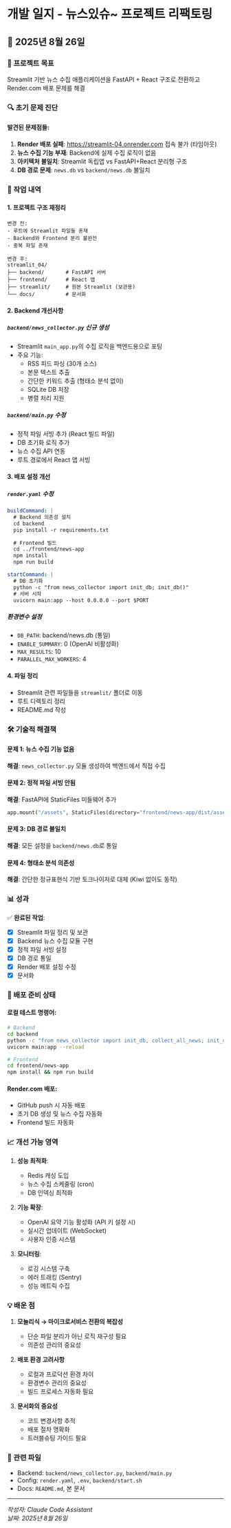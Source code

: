 # 개발 일지 - 뉴스있슈~ 프로젝트 리팩토링

## 📅 2025년 8월 26일

### 🎯 프로젝트 목표
Streamlit 기반 뉴스 수집 애플리케이션을 FastAPI + React 구조로 전환하고 Render.com 배포 문제를 해결

### 🔍 초기 문제 진단

#### 발견된 문제점들:
1. **Render 배포 실패**: https://streamlit-04.onrender.com 접속 불가 (타임아웃)
2. **뉴스 수집 기능 부재**: Backend에 실제 수집 로직이 없음
3. **아키텍처 불일치**: Streamlit 독립앱 vs FastAPI+React 분리형 구조
4. **DB 경로 문제**: `news.db` vs `backend/news.db` 불일치

### 📝 작업 내역

#### 1. **프로젝트 구조 재정리** 
```
변경 전:
- 루트에 Streamlit 파일들 혼재
- Backend와 Frontend 분리 불완전
- 중복 파일 존재

변경 후:
streamlit_04/
├── backend/       # FastAPI 서버
├── frontend/      # React 앱
├── streamlit/     # 원본 Streamlit (보관용)
└── docs/          # 문서화
```

#### 2. **Backend 개선사항**

##### `backend/news_collector.py` 신규 생성
- Streamlit `main_app.py`의 수집 로직을 백엔드용으로 포팅
- 주요 기능:
  - RSS 피드 파싱 (30개 소스)
  - 본문 텍스트 추출
  - 간단한 키워드 추출 (형태소 분석 없이)
  - SQLite DB 저장
  - 병렬 처리 지원

##### `backend/main.py` 수정
- 정적 파일 서빙 추가 (React 빌드 파일)
- DB 초기화 로직 추가
- 뉴스 수집 API 연동
- 루트 경로에서 React 앱 서빙

#### 3. **배포 설정 개선**

##### `render.yaml` 수정
```yaml
buildCommand: |
  # Backend 의존성 설치
  cd backend
  pip install -r requirements.txt
  
  # Frontend 빌드
  cd ../frontend/news-app
  npm install
  npm run build

startCommand: |
  # DB 초기화
  python -c "from news_collector import init_db; init_db()"
  # 서버 시작
  uvicorn main:app --host 0.0.0.0 --port $PORT
```

##### 환경변수 설정
- `DB_PATH`: backend/news.db (통일)
- `ENABLE_SUMMARY`: 0 (OpenAI 비활성화)
- `MAX_RESULTS`: 10
- `PARALLEL_MAX_WORKERS`: 4

#### 4. **파일 정리**
- Streamlit 관련 파일들을 `streamlit/` 폴더로 이동
- 루트 디렉토리 정리
- README.md 작성

### 🛠️ 기술적 해결책

#### 문제 1: 뉴스 수집 기능 없음
**해결**: `news_collector.py` 모듈 생성하여 백엔드에서 직접 수집

#### 문제 2: 정적 파일 서빙 안됨  
**해결**: FastAPI에 StaticFiles 미들웨어 추가
```python
app.mount("/assets", StaticFiles(directory="frontend/news-app/dist/assets"))
```

#### 문제 3: DB 경로 불일치
**해결**: 모든 설정을 `backend/news.db`로 통일

#### 문제 4: 형태소 분석 의존성
**해결**: 간단한 정규표현식 기반 토크나이저로 대체 (Kiwi 없이도 동작)

### 📊 성과

✅ **완료된 작업**:
- [x] Streamlit 파일 정리 및 보관
- [x] Backend 뉴스 수집 모듈 구현
- [x] 정적 파일 서빙 설정
- [x] DB 경로 통일
- [x] Render 배포 설정 수정
- [x] 문서화

### 🚀 배포 준비 상태

#### 로컬 테스트 명령어:
```bash
# Backend
cd backend
python -c "from news_collector import init_db, collect_all_news; init_db(); collect_all_news()"
uvicorn main:app --reload

# Frontend
cd frontend/news-app
npm install && npm run build
```

#### Render.com 배포:
- GitHub push 시 자동 배포
- 초기 DB 생성 및 뉴스 수집 자동화
- Frontend 빌드 자동화

### 📈 개선 가능 영역

1. **성능 최적화**:
   - Redis 캐싱 도입
   - 뉴스 수집 스케줄링 (cron)
   - DB 인덱싱 최적화

2. **기능 확장**:
   - OpenAI 요약 기능 활성화 (API 키 설정 시)
   - 실시간 업데이트 (WebSocket)
   - 사용자 인증 시스템

3. **모니터링**:
   - 로깅 시스템 구축
   - 에러 트래킹 (Sentry)
   - 성능 메트릭 수집

### 💡 배운 점

1. **모놀리식 → 마이크로서비스 전환의 복잡성**
   - 단순 파일 분리가 아닌 로직 재구성 필요
   - 의존성 관리의 중요성

2. **배포 환경 고려사항**
   - 로컬과 프로덕션 환경 차이
   - 환경변수 관리의 중요성
   - 빌드 프로세스 자동화 필요

3. **문서화의 중요성**
   - 코드 변경사항 추적
   - 배포 절차 명확화
   - 트러블슈팅 가이드 필요

### 🔗 관련 파일

- Backend: `backend/news_collector.py`, `backend/main.py`
- Config: `render.yaml`, `.env`, `backend/start.sh`
- Docs: `README.md`, 본 문서

---

*작성자: Claude Code Assistant*  
*날짜: 2025년 8월 26일*